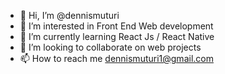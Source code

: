 - 👋 Hi, I’m @dennismuturi
- 👀 I’m interested in Front End Web development
- 🌱 I’m currently learning React Js / React Native
- 💞️ I’m looking to collaborate on web projects
- 📫 How to reach me dennismuturi1@gmail.com

<!---
DennisMuturi/DennisMuturi is a ✨ special ✨ repository because its `README.md` (this file) appears on your GitHub profile.
You can click the Preview link to take a look at your changes.
--->
 
